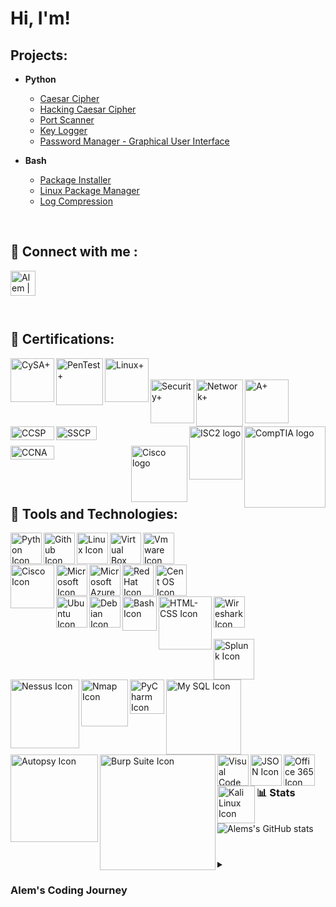 # Hi, I'm! 

## Projects:

- <b>Python</b>
  - [Caesar Cipher](https://github.com/infinity-set/caesar_cipher)
  - [Hacking Caesar Cipher](https://github.com/infinity-set/hack_caesar)
  - [Port Scanner](https://github.com/infinity-set/port_scanner)
  - [Key Logger](https://github.com/infinity-set/key_logger)
  - [Password Manager - Graphical User Interface](https://github.com/infinity-set/password_manager)
 
- <b>Bash</b>
  - [Package Installer](https://github.com/infinity-set/package_installer)
  - [Linux Package Manager](https://github.com/infinity-set/linux_package_updater)
  - [Log Compression](https://github.com/infinity-set/log_compression)

<br>

## :iphone: Connect with me :

[<img align="left" alt="Alem | LinkedIn" width="40px" src="https://upload.wikimedia.org/wikipedia/commons/8/81/LinkedIn_icon.svg" />](https://www.linkedin.com/in/)

<br><br><br><br>
## :scroll: Certifications:

<img align="left" alt="CySA+" width="70px" src="https://github.com/infinity-set/infinity-set/assets/142350896/3840bd48-e4db-4a2e-9a97-18628d51f4d9" />
<img align="left" alt="PenTest+" width="75px" src="https://github.com/infinity-set/infinity-set/assets/142350896/c82f9e16-0839-40db-84c6-4070e170dfea" />
<img align="left" alt="Linux+" width="70px" src="https://github.com/infinity-set/infinity-set/assets/142350896/40f8aa9a-3971-47af-a170-1a1f8302f78f" />
<br><br>
<img align="left" alt="Security+" width="70px" src="https://github.com/infinity-set/infinity-set/assets/142350896/186d480d-9468-4af4-bfcc-c24a53ef5f81" />
<img align="left" alt="Network+" width="75px" src="https://github.com/infinity-set/infinity-set/assets/142350896/2ad3cd09-152d-4010-aef8-361e896e7118" />
<img align="left" alt="A+" width="70px" src="https://github.com/infinity-set/infinity-set/assets/142350896/8a2dbd52-9626-4b12-86fe-b7e6bfd55911" />

[<img align="right" alt="CompTIA logo" width="130px" src="https://upload.wikimedia.org/wikipedia/commons/6/62/Comptia-logo.svg" />](https://www.comptia.org/)

<br>

[<img align="right" alt="ISC2 logo" width="85px" src="https://upload.wikimedia.org/wikipedia/commons/8/8c/%28ISC%29%C2%B2_logo_%28vectorized%29.svg" />](https://www.isc2.org/)

<img align="left" alt="CCSP" width="70px" height="22px" src="https://github.com/infinity-set/infinity-set/assets/142350896/35541783-2f44-43d8-bec5-732481942327" />

<img align="left" alt="SSCP" width="65px" height="22px" src="https://github.com/infinity-set/infinity-set/assets/142350896/91d83ab1-682e-4277-bd1a-033da9100ce1" />

<br>
<br>

[<img align="right" alt="Cisco logo" width="90px" src="https://upload.wikimedia.org/wikipedia/commons/archive/6/64/20180706165010%21Cisco_logo.svg" />](https://www.cisco.com/) 
  
<img align="left" alt="CCNA" width="70px" height="22px" src="https://github.com/infinity-set/infinity-set/assets/142350896/f51dcb06-a2fa-4c8c-ba1a-8d495a68b6f6" />

<br><br>
<br><br>

## :hammer: Tools and Technologies:

[<img align="left" alt="Python Icon" width="50px" src="https://upload.wikimedia.org/wikipedia/commons/c/c3/Python-logo-notext.svg" />][python]
[<img align="left" alt="Github Icon" width="50px" src="https://upload.wikimedia.org/wikipedia/commons/3/3f/Git_icon.svg" />][git]
[<img align="left" alt="Linux Icon" width="50px" src="https://upload.wikimedia.org/wikipedia/commons/3/35/Tux.svg" />][linux]
[<img align="left" alt="Virtual Box Icon" width="50px" src="https://upload.wikimedia.org/wikipedia/commons/e/ea/Virtualbox_Faenza.svg" />][virtualbox]
[<img align="left" alt="Vmware Icon" width="50px" src="https://upload.wikimedia.org/wikipedia/commons/5/5a/Vmware_workstation_16_icon.svg" />][vmware]
<br><br><br>
[<img align="left" alt="Cisco Icon" width="70px" src="https://upload.wikimedia.org/wikipedia/commons/archive/6/64/20180706165010%21Cisco_logo.svg" />][cisco]
[<img align="left" alt="Microsoft Icon" width="50px" src="https://upload.wikimedia.org/wikipedia/commons/3/34/Windows_logo_-_2012_derivative.svg" />][windows]
[<img align="left" alt="Microsoft Azure Icon" width="50px" src="https://upload.wikimedia.org/wikipedia/commons/f/fa/Microsoft_Azure.svg" />][windows]
[<img align="left" alt="Red Hat Icon" width="50px" src="https://upload.wikimedia.org/wikipedia/commons/d/d8/Red_Hat_logo.svg" />][red_hat]
[<img align="left" alt="Cent OS Icon" width="50px" src="https://upload.wikimedia.org/wikipedia/commons/6/63/CentOS_color_logo.svg" />][cent_os]
<br><br><br>
[<img align="left" alt="Ubuntu Icon" width="50px" src="https://upload.wikimedia.org/wikipedia/commons/9/9e/UbuntuCoF.svg" />][ubuntu]
[<img align="left" alt="Debian Icon" width="50px" src="https://upload.wikimedia.org/wikipedia/commons/4/4a/Debian-OpenLogo.svg" />][debian]
[<img align="left" alt="Bash Icon" width="55px" src="https://upload.wikimedia.org/wikipedia/commons/4/4b/Bash_Logo_Colored.svg" />][bash]
[<img align="left" alt="HTML-CSS Icon" width="85px" src="https://upload.wikimedia.org/wikipedia/commons/1/10/CSS3_and_HTML5_logos_and_wordmarks.svg" />][html_css]
[<img align="left" alt="Wireshark Icon" width="50px" src="https://upload.wikimedia.org/wikipedia/commons/d/df/Wireshark_icon.svg" />][wireshark]
<br><br><br><br>
[<img align="left" alt="Splunk Icon" width="65px" src="https://upload.wikimedia.org/wikipedia/commons/e/e8/Splunk-Logo.jpg" />][splunk]
[<img align="left" alt="Nessus Icon" width="110px" src="https://upload.wikimedia.org/wikipedia/commons/c/c1/Nessus-Professional-FullColor-RGB.svg" />][nessus]
[<img align="left" alt="Nmap Icon" width="75px" src="https://nmap.org/images/sitelogo.png" />][nmap]
[<img align="left" alt="PyCharm Icon" width="55px" src="https://upload.wikimedia.org/wikipedia/commons/1/1d/PyCharm_Icon.svg" />][pycharm]
<br><br><br>
[<img align="left" alt="My SQL Icon" width="120px" src="https://upload.wikimedia.org/wikipedia/commons/0/0a/MySQL_textlogo.svg" />][my_sql]
[<img align="left" alt="Autopsy Icon" width="140px" src="https://www.autopsy.com/wp-content/uploads/2019/08/autopsy-logo.svg" />][autopsy]
[<img align="left" alt="Burp Suite Icon" width="185px" src="https://upload.wikimedia.org/wikipedia/commons/f/f2/Logo_of_PortSwigger.svg" />][burp_suite]
<br><br><br>
[<img align="left" alt="Visual Code Icon" width="50px" src="https://upload.wikimedia.org/wikipedia/commons/9/9a/Visual_Studio_Code_1.35_icon.svg" />][vscode]
[<img align="left" alt="JSON Icon" width="50px" src="https://upload.wikimedia.org/wikipedia/commons/c/c9/JSON_vector_logo.svg" />][json]
[<img align="left" alt="Office 365 Icon" width="50px" src="https://upload.wikimedia.org/wikipedia/commons/0/0e/Microsoft_365_%282022%29.svg" />][office_365]
[<img align="left" alt="Kali Linux Icon" width="60px" src="https://upload.wikimedia.org/wikipedia/commons/2/2b/Kali-dragon-icon.svg" />][kali]

[azure]: https://azure.microsoft.com/en-us
[json]: https://www.json.org/json-en.html
[vscode]: https://code.visualstudio.com/
[pycharm]: https://www.jetbrains.com/pycharm/
[kali]: https://www.kali.org/
[nmap]: https://nmap.org/
[burp_suite]: https://portswigger.net/burp
[my_sql]: https://www.mysql.com/
[html_css]: https://www.w3schools.com/html/
[office_365]: https://www.office.com/
[wireshark]: https://www.wireshark.org/
[nessus]: https://www.tenable.com/products/nessus
[splunk]: https://www.splunk.com/
[autopsy]: https://www.autopsy.com/
[red_hat]: https://www.redhat.com/
[windows]: https://www.microsoft.com/
[cisco]: https://www.cisco.com
[vmware]: https://www.vmware.com/products/workstation-pro.html 
[virtualbox]: https://www.virtualbox.org/
[python]: https://www.python.org/
[git]: https://git-scm.com/.org/
[linux]: https://www.linux.org/
[bash]: https://www.gnu.org/software/bash/
[cent_os]: https://www.centos.org/ 
[ubuntu]: https://ubuntu.com/
[debian]: https://www.debian.org/

<br><br><br>


### 📊 Stats

![Alems's GitHub stats](https://github-readme-stats.vercel.app/api?username=infinity-set&show_icons=true&theme=gruvbox)

#

<details>
 <summary><h3>Alem's Coding Journey</h3></summary>
   I started my coding journey as a
